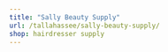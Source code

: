 ```yaml
---
title: "Sally Beauty Supply"
url: /tallahassee/sally-beauty-supply/
shop: hairdresser supply
---
```

